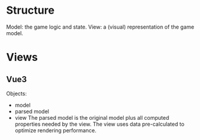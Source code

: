 # Structure
Model: the game logic and state.
View: a (visual) representation of the game model.

# Views
## Vue3
Objects:
- model
- parsed model
- view
The parsed model is the original model plus all computed properties needed by the view.
The view uses data pre-calculated to optimize rendering performance.